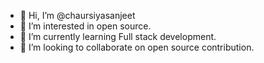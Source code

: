- 👋 Hi, I’m @chaursiyasanjeet
- 👀 I’m interested in open source.
- 🌱 I’m currently learning Full stack development.
- 💞️ I’m looking to collaborate on open source contribution.

<!---
chaursiyasanjeet/chaursiyasanjeet is a ✨ special ✨ repository because its `README.md` (this file) appears on your GitHub profile.
You can click the Preview link to take a look at your changes.
--->
